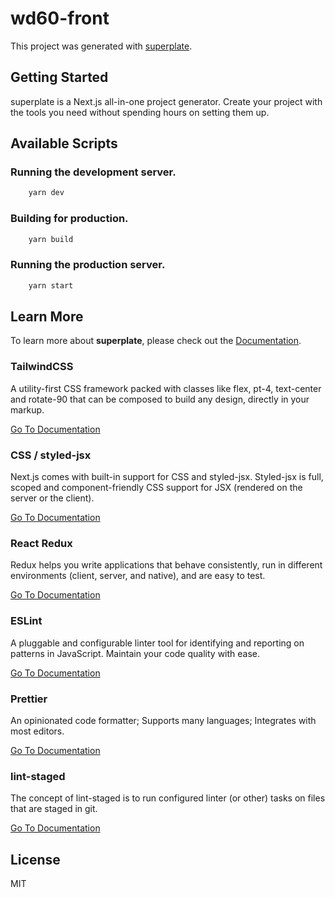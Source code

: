# wd60-front

This project was generated with [superplate](https://github.com/pankod/superplate).

## Getting Started

superplate is a Next.js all-in-one project generator. Create your project with the tools you need without spending hours on setting them up.

## Available Scripts

### Running the development server.

```bash
    yarn dev
```

### Building for production.

```bash
    yarn build
```

### Running the production server.

```bash
    yarn start
```

## Learn More

To learn more about **superplate**, please check out the [Documentation](https://github.com/pankod/superplate).

### **TailwindCSS**

A utility-first CSS framework packed with classes like flex, pt-4, text-center and rotate-90 that can be composed to build any design, directly in your markup.

[Go To Documentation](https://tailwindcss.com/docs)

### **CSS / styled-jsx**

Next.js comes with built-in support for CSS and styled-jsx. Styled-jsx is full, scoped and component-friendly CSS support for JSX (rendered on the server or the client).

[Go To Documentation](https://github.com/vercel/styled-jsx)

### **React Redux**

Redux helps you write applications that behave consistently, run in different environments (client, server, and native), and are easy to test.

[Go To Documentation](https://redux.js.org/introduction/getting-started)

### **ESLint**

A pluggable and configurable linter tool for identifying and reporting on patterns in JavaScript. Maintain your code quality with ease.

[Go To Documentation](https://eslint.org/docs/user-guide/getting-started)

### **Prettier**

An opinionated code formatter; Supports many languages; Integrates with most editors.

[Go To Documentation](https://prettier.io/docs/en/index.html)

### **lint-staged**

The concept of lint-staged is to run configured linter (or other) tasks on files that are staged in git.

[Go To Documentation](https://github.com/okonet/lint-staged)

## License

MIT

